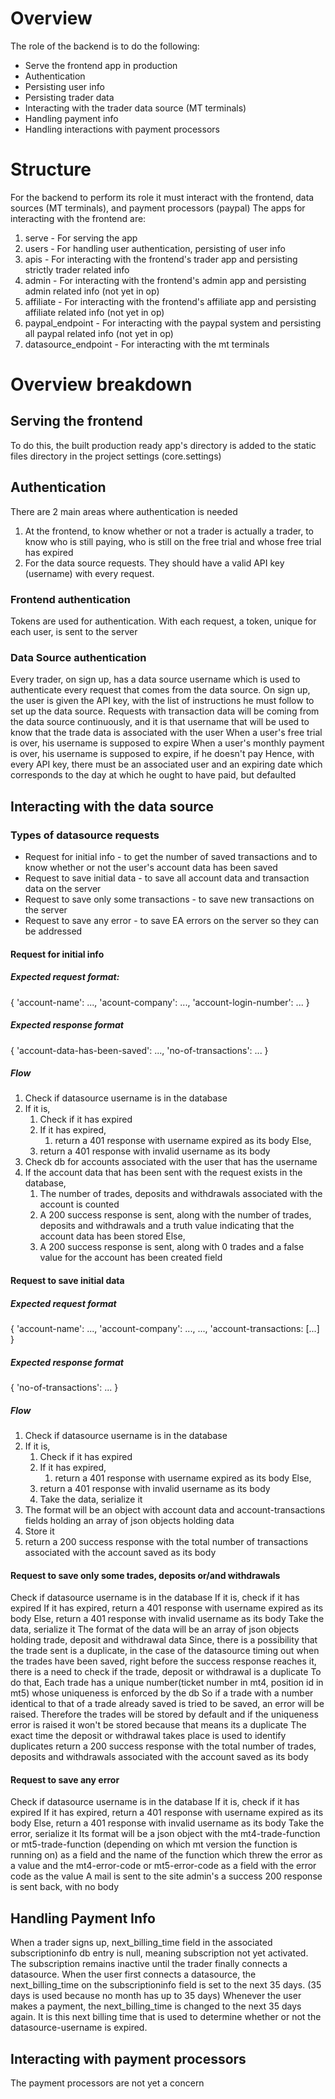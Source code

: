 # Overview
The role of the backend is to do the following:

*  Serve the frontend app in production
*  Authentication
*  Persisting user info
*  Persisting trader data
*  Interacting with the trader data source (MT terminals)
*  Handling payment info
*  Handling interactions with payment processors

# Structure
For the backend to perform its role it must interact with the
frontend, data sources (MT terminals), and payment processors (paypal)
The apps for interacting with the frontend are:
1.  serve - For serving the app
2.  users - For handling user authentication, persisting of user info
3.  apis - For interacting with the frontend's trader app and persisting strictly
        trader related info
4.  admin - For interacting with the frontend's admin app and persisting admin related info
        (not yet in op)
5.  affiliate - For interacting with the frontend's affiliate app and persisting affiliate related info
        (not yet in op)
6.  paypal_endpoint - For interacting with the paypal system and persisting all paypal related info
        (not yet in op)
7.  datasource_endpoint - For interacting with the mt terminals

# Overview breakdown
Serving the frontend
--------------------
To do this, the built production ready app's directory is added
to the static files directory in the project settings (core.settings)

Authentication
--------------
There are 2 main areas where authentication is needed
1.  At the frontend, to know whether or not a trader is actually a trader,
    to know who is still paying, who is still on the free trial and whose free
    trial has expired
2.  For the data source requests. They should have a valid API key (username) with every
    request.

### Frontend authentication
Tokens are used for authentication.
With each request, a token, unique for each user, is sent to the server

### Data Source authentication
Every trader, on sign up, has a data source username which is used to authenticate every request
that comes from the data source.
On sign up, the user is given the API key, with the list of instructions he must follow to set up the data source.
Requests with transaction data will be coming from the data source continuously, and it is
that username that will be used to know that the trade data is associated with the user
When a user's free trial is over, his username is supposed to expire
When a user's monthly payment is over, his username is supposed to expire, if he doesn't pay
Hence, with every API key, there must be an associated user and an expiring date which corresponds to the day at which he ought to have paid, but defaulted

Interacting with the data source
--------------------------------
### Types of datasource requests
*   Request for initial info - to get the number of saved transactions
    and to know whether or not the user's account data has been saved
*   Request to save initial data - to save all account data and transaction data on the server
*   Request to save only some transactions - to save new transactions on the server
*   Request to save any error - to save EA errors on the server so they can be addressed

#### Request for initial info
##### Expected request format:
{
    'account-name': ...,
    'acount-company': ...,
    'account-login-number': ...
}
##### Expected response format
{
    'account-data-has-been-saved': ...,
    'no-of-transactions': ...
}
##### Flow
1.  Check if datasource username is in the database
2.  If it is,
    1.  Check if it has expired
    2.  If it has expired,
        1.  return a 401 response with username expired as its body
    Else,
    1.  return a 401 response with invalid username as its body
3.  Check db for accounts associated with the user that has the username
4.  If the account data that has been sent with the request exists in the database,
    1.  The number of trades, deposits and withdrawals associated with the account is counted
    2.  A 200 success response is sent, along with the number of trades, deposits and withdrawals and a truth value indicating that the account data has been stored
    Else,
    1.  A 200 success response is sent, along with 0 trades and a false value for 
        the account has been created field

#### Request to save initial data
##### Expected request format
{
    'account-name': ...,
    'account-company': ...,
    ...,
    'account-transactions: [...]
}
##### Expected response format
{
    'no-of-transactions': ...
}
##### Flow
1.  Check if datasource username is in the database
2.  If it is,
    1.  Check if it has expired
    2.  If it has expired,
        1.  return a 401 response with username expired as its body
    Else,
    1.  return a 401 response with invalid username as its body
    2.  Take the data, serialize it
3.  The format will be an object with account data and account-transactions fields holding an array of json objects holding data
4.  Store it
5.  return a 200 success response with the total number of transactions associated with the account saved as its body

#### Request to save only some trades, deposits or/and withdrawals
Check if datasource username is in the database
If it is,
    check if it has expired
    If it has expired,
        return a 401 response with username expired as its body
Else,
    return a 401 response with invalid username as its body
Take the data, serialize it
The format of the data will be an array of json objects holding trade, deposit and withdrawal data
Since, there is a possibility that the trade sent is a duplicate, in the case of 
the datasource timing out when the trades have been saved, right before the success
response reaches it, there is a need to check if the trade, deposit or withdrawal is a duplicate
To do that,
    Each trade has a unique number(ticket number in mt4, position id in mt5) whose uniqueness is enforced by the db
    So if a trade with a number identical to that of a trade already saved
        is tried to be saved, an error will be raised.
    Therefore the trades will be stored by default and if the uniqueness error is raised
        it won't be stored because that means its a duplicate
    The exact time the deposit or withdrawal takes place is used to identify duplicates
return a 200 success response with the total number of trades, deposits and withdrawals associated
with the account saved as its body

#### Request to save any error
Check if datasource username is in the database
If it is,
    check if it has expired
    If it has expired,
        return a 401 response with username expired as its body
Else,
    return a 401 response with invalid username as its body
Take the error, serialize it
Its format will be a json object with the mt4-trade-function or mt5-trade-function
(depending on which mt version the function is running on) as a field and the name of
the function which threw the error as a value and the mt4-error-code or mt5-error-code
as a field with the error code as the value
A mail is sent to the site admin's
a success 200 response is sent back, with no body

Handling Payment Info
---------------------
When a trader signs up, next_billing_time field in the associated subscriptioninfo
db entry is null, meaning subscription not yet activated.
The subscription remains inactive until the trader finally connects a datasource.
When the user first connects a datasource, the next_billing_time on the subscriptioninfo
field is set to the next 35 days. (35 days is used because no month has up to 35 days)
Whenever the user makes a payment, the next_billing_time is changed to the next 35 days
again.
It is this next billing time that is used to determine whether or not the datasource-username
is expired.

Interacting with payment processors
-----------------------------------
The payment processors are not yet a concern